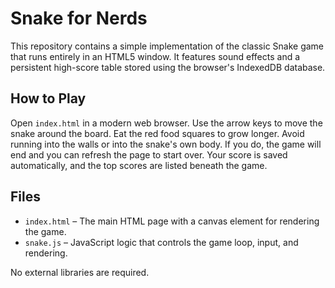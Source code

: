 # Snake for Nerds

This repository contains a simple implementation of the classic Snake game that runs entirely in an HTML5 window. It features sound effects and a persistent high-score table stored using the browser's IndexedDB database.

## How to Play

Open `index.html` in a modern web browser. Use the arrow keys to move the snake around the board. Eat the red food squares to grow longer. Avoid running into the walls or into the snake's own body. If you do, the game will end and you can refresh the page to start over.
Your score is saved automatically, and the top scores are listed beneath the game.

## Files

- `index.html` – The main HTML page with a canvas element for rendering the game.
- `snake.js` – JavaScript logic that controls the game loop, input, and rendering.

No external libraries are required.

